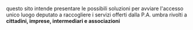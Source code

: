 questo sito intende presentare le possibili soluzioni per avviare l'accesso unico
luogo deputato a raccogliere i servizi offerti dalla P.A. umbra rivolti a **cittadini, imprese, intermediari e associazioni**
